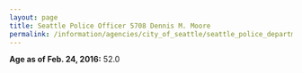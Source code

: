 ```yaml
---
layout: page
title: Seattle Police Officer 5708 Dennis M. Moore
permalink: /information/agencies/city_of_seattle/seattle_police_department/copbook/5708/
---
```


**Age as of Feb. 24, 2016:** 52.0
